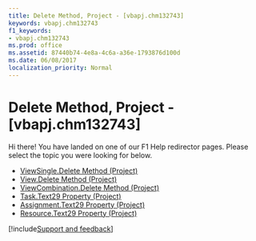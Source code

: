```yaml
---
title: Delete Method, Project - [vbapj.chm132743]
keywords: vbapj.chm132743
f1_keywords:
- vbapj.chm132743
ms.prod: office
ms.assetid: 87440b74-4e8a-4c6a-a36e-1793876d100d
ms.date: 06/08/2017
localization_priority: Normal
---
```



# Delete Method, Project - [vbapj.chm132743]

Hi there! You have landed on one of our F1 Help redirector pages. Please select the topic you were looking for below.

- [ViewSingle.Delete Method (Project)](http://msdn.microsoft.com/library/a062d8b9-b68c-deff-9e26-b7f25fa8d829%28Office.15%29.aspx)
- [View.Delete Method (Project)](http://msdn.microsoft.com/library/fe255f80-95cb-2ce7-ef52-510203d41962%28Office.15%29.aspx)
- [ViewCombination.Delete Method (Project)](http://msdn.microsoft.com/library/ae00027a-684a-907f-1555-c128e2b88a23%28Office.15%29.aspx)
- [Task.Text29 Property (Project)](http://msdn.microsoft.com/library/2b42c47e-a943-ff75-c236-3862feba6942%28Office.15%29.aspx)
- [Assignment.Text29 Property (Project)](http://msdn.microsoft.com/library/11cc5c17-92f0-67f4-1f2d-9e3fb96561b1%28Office.15%29.aspx)
- [Resource.Text29 Property (Project)](http://msdn.microsoft.com/library/215e0008-1d4e-0b14-43d5-c71e9afe90ac%28Office.15%29.aspx)

[!include[Support and feedback](~/includes/feedback-boilerplate.md)]